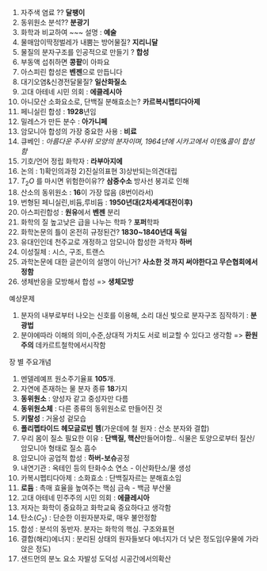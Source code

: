 1. 자주색 염료 ?? **달팽이**
2. 동위원소 분석?? **분광기**
3. 화학과 비교하여 ~~~ 설명 : **예술**
4. 물매암이딱정벌레가 내뿜는 방어물질? **지리니달**
5. 물질의 분자구조를 인공적으로 만들기 ? **합성**
6. 부동액 섭취하면 **콩팥**이 아파요
7. 아스피린 합성은 **벤젠**으로 만듭니다
8. 대기오염&신경전달물질? **일산화질소** 
9. 고대 아테네 시민 의회 : **에클레시아**
10. 아니모산 소화요소로, 단백질 분해효소는? **카르복시펩티다아제**
11. 페니실린 합성 : **1928**년임
12. 밀레스가 만든 분수 : **아가니페**
13. 암모니아 합성의 가장 중요한 사용 : **비료**
14. 큐베인 : *아름다운 주사위 모양의 분자이며, 1964년에 시카고에서 이턴&콜이 합성함*
15. 기호/언어 정립 화학자 : **라부아지에**
16. 논의 : 1)확인의과정 2)진실의표현 3)상반되는의견대립
17. $T_2O$ 를 마시면 위험한이유?? **삼중수소** 방사선 붕괴로 인해
18. 산소의 동위원소 : **16**이 가장 많음 (8번이라서)
19. 번형된 페니실린,비듐,루비듐 : **1950년대(2차세계대전이후)**
20. 아스피린합성 : **원유**에서 **벤젠** 분리
21. 화학의 질 높고낮은 급을 나누는 학파 ? **포퍼**학파
22. 화학논문의 틀이 온전히 규정된건? **1830~1840년대 독일**
23. 유대인인데 천주교로 개정하고 암모니아 합성한 과학자 **하버**
24. 이성질체 : 시스, 구조, 트랜스
25. 과학논문에 대한 글쓴이의 설명이 아닌거? **사소한 것 까지 써야한다고 무슨협회에서 정함**
26. 생체반응을 모방해서 합성 => **생체모방**

예상문제
1. 분자의 내부로부터 나오는 신호를 이용해, 소리 대신 빛으로 분자구조 짐작하기 : **분광법**
2. 분야에따라 이해의 의미,수준,상대적 가치도 서로 비교할 수 있다고 생각함 => **환원주의** 데카르트철학에서시작함

장 별 주요개념
1. 멘델레예프 원소주기율표 **105**개.
2. 자연에 존재하는 물 분자 종류 **18**가지
3. **동위원소** : 양성자 같고 중성자만 다름
4. **동위원소체** : 다른 종류의 동위원소로 만들어진 것
5. **키랄성** : 거울성 겉모습
6. **폴리펩타이드** **헤모글로빈** **헴**(가운데에 철 원자 : 산소 분자와 결합)
7.  우리 몸이 질소 필요한 이유 : **단백질, 핵산**만들어야함.. 식물은 토양으로부터 질산/암모니아 형태로 질소 흡수
8. 암모니아 공업적 합성 : **하버-보슈**공정
9. 내연기관 : 옥테인 등의 탄화수소 연소 - 이산화탄소/물 생성
10. 카복시펩티다아제 : 소화효소 : 단백질자르는 분해효소임
11. **로듐** : 촉매 효율을 높여주는 핵심 금속 - 백금 부산물
12. 고대 아테네 민주주의 시민 의회 : **에클레시아**
13. 저자는 화학이 중요하고 화학교육 중요하다고 생각함
14. 탄소($C_2$) : 단순한 이원자분자로, 매우 불안정함
15. 합성 : 분석의 동반자. 분자는 화학의 핵심. 구조와표현
16. 결합(해리)에너지 : 분리된 상태의 원자들보다 에너지가 더 낮은 정도임(우물에 가라앉은 정도)
17. 샌드먼의 분노 요소  자발성 도덕성 시공간에서의확산
